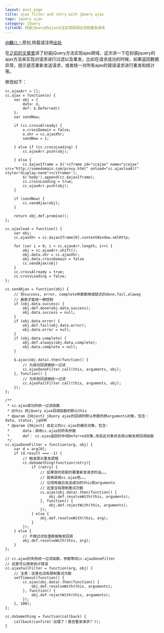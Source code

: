 ```yaml
---
layout: post_page
title: ajax filter and retry with jQuery ajax
tags: jquery ajax
category: jQuery
titleCN: 封装jQuery的ajax方法实现回调过滤和重发请求
---
```


[@麟儿丶](http://weibo.com/13511031)原创,转载请注明[出处](http://lynn-cc.github.io)


在[之前的文章里](/Cross-domain-by-iframe-with-jquery-ajax/)讲了封装jQuery方法实现ajax跨域，这次讲一下在封装jquery的ajax方法来实现对请求进行过滤以及重发，比如在请求成功的时候，如果返回数据异常，提示是否重新发送请求，或者统一对所有ajax的错误请求进行重发和统计等。

修改如下：

    cc.ajaxArr = [];
    cc.ajax = function(o) {
        var obj = {
            data: o,
            def: $.Deferred()
        };
        var sendNow;

        if (cc.crossAlready) {
            o.crossDomain = false;
            o.xhr = cc.ajaxXhr;
            sendNow = 1;

        } else if (cc.crossLoading) {
            cc.ajaxArr.push(obj);

        } else {
            cc.$ajaxIframe = $('<iframe id="ccajax" name="ccajax" src="http://somedomain.com/proxy.html" onload="cc.ajaxload()" style="display:none"></iframe>');
            $('body').append(cc.$ajaxIframe);
            cc.crossLoading = true;
            cc.ajaxArr.push(obj);
        }

        if (sendNow) {
            cc.sendAjax(obj);
        }

        return obj.def.promise();
    };

    cc.ajaxload = function() {
        var obj;
        cc.ajaxXhr = cc.$ajaxIframe[0].contentWindow.xmlHttp;

        for (var i = 0; i < cc.ajaxArr.length; i++) {
            obj = cc.ajaxArr.shift();
            obj.data.xhr = cc.ajaxXhr;
            obj.data.crossDomain = false
            cc.sendAjax(obj)
        }
        cc.crossAlready = true;
        cc.crossLoading = false;
    };

    cc.sendAjax = function(obj) {
        // 将success, error, complete参数都换成链式的done,fail,alaway
        // 酱紫才能统一做控制
        if (obj.data.success) {
            obj.def.done(obj.data.success);
            obj.data.success = null;
        }
        if (obj.data.error) {
            obj.def.fail(obj.data.error);
            obj.data.error = null;
        }
        if (obj.data.complete) {
            obj.def.always(obj.data.complete);
            obj.data.complete = null;
        }

        $.ajax(obj.data).then(function() {
            // 为成功回调做统一过滤
            cc.ajaxDoneFilter.call(this, arguments, obj);
        }, function() {
            // 为失败回调做统一过滤
            cc.ajaxFailFilter.call(this, arguments, obj);
        });
    };

    /**
     * cc.ajax成功的统一过滤函数
     * @this 同jQuery ajax回调函数的默认this
     * @param {Object} jQuery ajax的回调的默认参数的原arguments对象，包含：data, status, jqXHR
     * @param {Object} 自定义的cc.ajax的缓存对象，包含:
     *      data：调用cc.ajax的所有参数
     *      def： cc.ajax返回的中间Deferred对象,改变此对象状态用以触发原回调函数
     */
    cc.ajaxDoneFilter = function(arg, obj) {
        var d = arg[0];
        if (d.result === -1) {
            // 触发提示重发逻辑
            cc.doSomething(function(retry){
                if (retry) {
                    // 如果真的悲剧的要重新发请求的话。。。
                    // 就再调用cc.ajax吧。。。
                    // 记得用最后发送成功的this和arguments
                    // 这里没有限制重试次数
                    cc.ajax(obj.data).then(function() {
                        obj.def.resolveWith(this, arguments);
                    }, function() {
                        obj.def.rejectWith(this, arguments);
                    });
                } else {
                    obj.def.resolveWith(this, arg);
                }
            });
        } else {
            // 不做过滤处理直接触发回调
            obj.def.resolveWith(this, arg);
        }
    };

    // cc.ajax的失败统一过滤函数，参数等同cc.ajaxDoneFilter
    // 这里可以用来统计错误
    cc.ajaxFailFilter = function(arg, obj) {
        // 注意：这里也没有限制重试次数
        setTimeout(function() {
            cc.ajax(obj.data).then(function() {
                obj.def.resolveWith(this, arguments);
            }, function() {
                obj.def.rejectWith(this, arguments);
            });
        }, 100);
    };

    cc.doSomething = function(callback) {
        callback(confirm('出错了！是否重发请求?'));
    }
